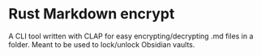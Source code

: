 # Rust Markdown encrypt

A CLI tool written with CLAP for easy encrypting/decrypting .md files in a folder. Meant to be used to lock/unlock Obsidian vaults.
